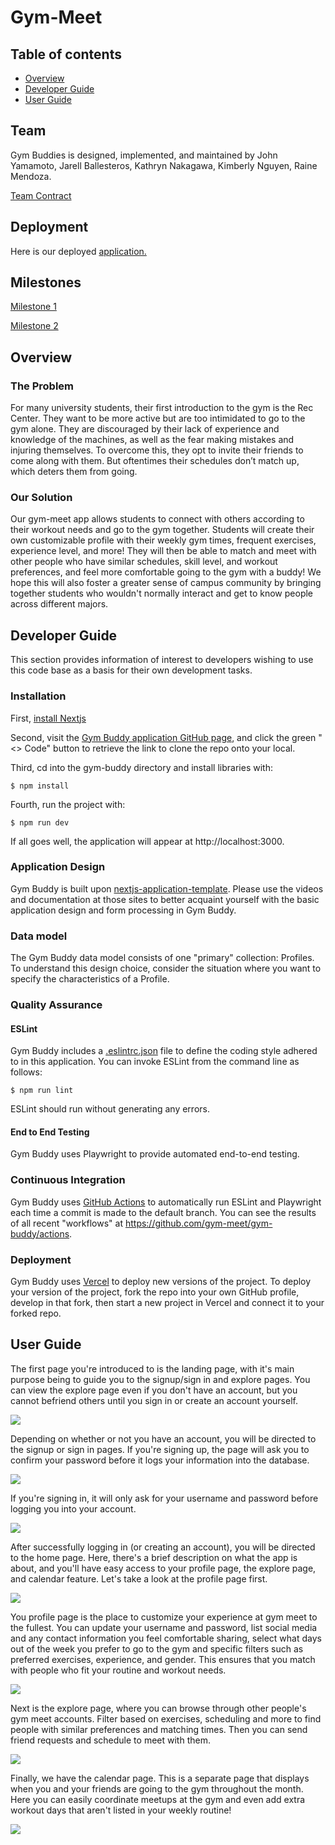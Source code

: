 # Gym-Meet

## Table of contents

* [Overview](#overview)
* [Developer Guide](#developer-guide)
* [User Guide](#user-guide)


## Team
Gym Buddies is designed, implemented, and maintained by John Yamamoto, Jarell Ballesteros, Kathryn Nakagawa, Kimberly Nguyen, Raine Mendoza.

[Team Contract](https://docs.google.com/document/d/1vLohLOMnnn7a7mI3A0naIYsxXPSLakaRsPm0aQS7NiY/edit?tab=t.0)


## Deployment

Here is our deployed [application.](https://gym-buddy-five.vercel.app/)


## Milestones

[Milestone 1](https://github.com/orgs/gym-meet/projects/2)

[Milestone 2](https://github.com/orgs/gym-meet/projects/7) 


## Overview

### The Problem
For many university students, their first introduction to the gym is the Rec Center. They want to be more active but are too intimidated to go to the gym alone. They are discouraged by their lack of experience and knowledge of the machines, as well as the fear making mistakes and injuring themselves. To overcome this, they opt to invite their friends to come along with them. But oftentimes their schedules don’t match up, which deters them from going.

### Our Solution
Our gym-meet app allows students to connect with others according to their workout needs and go to the gym together. Students will create their own customizable profile with their weekly gym times, frequent exercises, experience level, and more! They will then be able to match and meet with other people who have similar schedules, skill level, and workout preferences, and feel more comfortable going to the gym with a buddy! We hope this will also foster a greater sense of campus community by bringing together students who wouldn't normally interact and get to know people across different majors.


## Developer Guide

This section provides information of interest to developers wishing to use this code base as a basis for their own development tasks.

### Installation

First, [install Nextjs](https://nextjs.org/docs/app/getting-started/installation)

Second, visit the [Gym Buddy application GitHub page](https://github.com/gym-meet/gym-buddy), and click the green "<> Code" button to retrieve the link to clone the repo onto your local.

Third, cd into the gym-buddy directory and install libraries with:

```
$ npm install
```

Fourth, run the project with:
```
$ npm run dev
```

If all goes well, the application will appear at http://localhost:3000.

### Application Design

Gym Buddy is built upon [nextjs-application-template](https://github.com/ics-software-engineering/nextjs-application-template). Please use the videos and documentation at those sites to better acquaint yourself with the basic application design and form processing in Gym Buddy.

### Data model

The Gym Buddy data model consists of one "primary" collection: Profiles. To understand this design choice, consider the situation where you want to specify the characteristics of a Profile.

### Quality Assurance

#### ESLint

Gym Buddy includes a [.eslintrc.json](https://github.com/gym-meet/gym-buddy/blob/main/.eslintrc.json) file to define the coding style adhered to in this application. You can invoke ESLint from the command line as follows:

```
$ npm run lint
```

ESLint should run without generating any errors.

#### End to End Testing

Gym Buddy uses Playwright to provide automated end-to-end testing.

### Continuous Integration

Gym Buddy uses [GitHub Actions](https://docs.github.com/en/free-pro-team@latest/actions) to automatically run ESLint and Playwright each time a commit is made to the default branch. You can see the results of all recent "workflows" at https://github.com/gym-meet/gym-buddy/actions.

### Deployment

Gym Buddy uses [Vercel](https://vercel.com) to deploy new versions of the project. To deploy your version of the project, fork the repo into your own GitHub profile, develop in that fork, then start a new project in Vercel and connect it to your forked repo.

## User Guide
The first page you're introduced to is the landing page, with it's main purpose being to guide you to the signup/sign in and explore pages. You can view the explore page even if you don't have an account, but you cannot befriend others until you sign in or create an account yourself.

![](images/landingpage-wip2.png)

Depending on whether or not you have an account, you will be directed to the signup or sign in pages. If you're signing up, the page will ask you to confirm your password before it logs your information into the database. 

![](images/signuppage-wip1.png)

If you're signing in, it will only ask for your username and password before logging you into your account.

![](images/loginpage-wip2.png)

After successfully logging in (or creating an account), you will be directed to the home page. Here, there's a brief description on what the app is about, and you'll have easy access to your profile page, the explore page, and calendar feature. Let's take a look at the profile page first.

![](images/homepage.png)

You profile page is the place to customize your experience at gym meet to the fullest. You can update your username and password, list social media and any contact information you feel comfortable sharing, select what days out of the week you prefer to go to the gym and specific filters such as preferred exercises, experience, and gender. This ensures that you match with people who fit your routine and workout needs.

![](images/profilepage-wip2.png)

Next is the explore page, where you can browse through other people's gym meet accounts. Filter based on exercises, scheduling and more to find people with similar preferences and matching times. Then you can send friend requests and schedule to meet with them.

![](images/explorepage.png)

Finally, we have the calendar page. This is a separate page that displays when you and your friends are going to the gym throughout the month. Here you can easily coordinate meetups at the gym and even add extra workout days that aren't listed in your weekly routine!

![](images/calendarpage-wip1.png)
